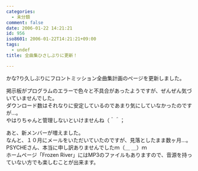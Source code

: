 ```yaml
---
categories:
  - 未分類
comment: false
date: 2006-01-22 14:21:21
id: 956
iso8601: 2006-01-22T14:21:21+09:00
tags:
  - undef
title: 全曲集ひさしぶりに更新！

---
```


<div class="entry-body">
                                 <p>かな?り久しぶりにフロントミッション全曲集計画のページを更新しました。</p>

<p>掲示板がプログラムのエラーで色々と不具合があったようですが、ぜんぜん気づいていませんでした。<br />
ダウンロード数はそれなりに安定しているのであまり気にしていなかったのですが…。<br />
やはりちゃんと管理しないといけませんね（＾＾；</p>

<p>あと、新メンバーが増えました。<br />
なんと、１０月にメールをいただいていたのですが、見落としたまま数ヶ月…。<br />
PSYCHEさん、本当に申し訳ありませんでしたｍ（＿ ＿）ｍ<br />
ホームページ「Frozen River」にはMP3のファイルもありますので、音源を持っていない方でも楽しむことが出来ます。</p>
                              </div>
    	